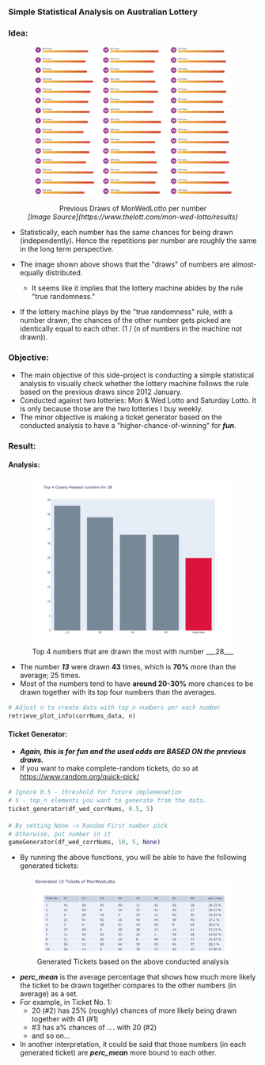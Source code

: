 ### Simple Statistical Analysis on Australian Lottery


### Idea:

<p align="center">
<img src="src/past_draws.png" alt="previous draws" width="400" align="center"/>
</p>
<p align="center">
Previous Draws of MonWedLotto per number <br>
<em>[Image Source](https://www.thelott.com/mon-wed-lotto/results)</em>
</p>

* Statistically, each number has the same chances for being drawn (independently). Hence the repetitions per number are roughly the same in the long term perspective.

* The image shown above shows that the "draws" of numbers are almost-equally distributed.
  * It seems like it implies that the lottery machine abides by the rule "true randomness."

* If the lottery machine plays by the "true randomness" rule, with a number drawn, the chances of the other number gets picked are identically equal to each other. (1 / (n of numbers in the machine not drawn)).

### Objective:
* The main objective of this side-project is conducting a simple statistical analysis to visually check whether the lottery machine follows the rule based on the previous draws since 2012 January.
* Conducted against two lotteries: Mon & Wed Lotto and Saturday Lotto. It is only because those are the two lotteries I buy weekly.
* The minor objective is making a ticket generator based on the conducted analysis to have a "higher-chance-of-winning" for ___fun___.


### Result:
#### Analysis:

<p align="center">
<img src="src/top_n_plot.png" alt="top 4 for number 28" width="400" align="center"/> <br>
Top 4 numbers that are drawn the most with number ___28___
</p>

* The number ___13___ were drawn __43__ times, which is __70%__ more than the average; 25 times.
* Most of the numbers tend to have __around 20-30%__ more chances to be drawn together with its top four numbers than the averages.

```python
# Adjust n to create data with top_n numbers per each number
retrieve_plot_info(corrNums_data, n)
```

#### Ticket Generator:

* ___Again, this is for fun and the used odds are BASED ON the previous draws.___
* If you want to make complete-random tickets, do so at https://www.random.org/quick-pick/

```python
# Ignore 0.5 - threshold for future implemenation
# 5 - top_n elements you want to generate from the data.
ticket_generator(df_wed_corrNums, 0.5, 5)

# By setting None -> Random First number pick
# Otherwise, put number in it
gameGenerator(df_wed_corrNums, 10, 5, None)
```

* By running the above functions, you will be able to have the following generated tickets:

<p align="center">
<img src="src/table_plot.png" alt="top 4 for number 28" width="400" align="center"/> <br>
Generated Tickets based on the above conducted analysis
</p>

* ___perc_mean___ is the average percentage that shows how much more likely the ticket to be drawn together compares to the other numbers (in average) as a set.
* For example, in Ticket No. 1:
    * 20 (#2) has 25% (roughly) chances of more likely being drawn together with 41 (#1)
    * #3 has a% chances of .... with 20 (#2)
    * and so on...
* In another interpretation, it could be said that those numbers (in each generated ticket) are ___perc_mean___ more bound to each other.
